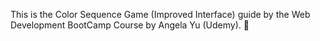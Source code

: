This is the Color Sequence Game (Improved Interface) guide by the Web Development BootCamp Course by Angela Yu (Udemy). 🧩